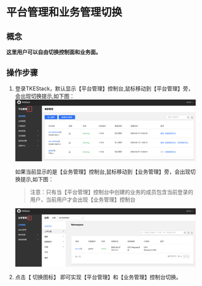 # 平台管理和业务管理切换

## 概念
**这里用户可以自由切换控制面和业务面。**

## 操作步骤
1. 登录TKEStack，默认显示【平台管理】控制台,鼠标移动到【平台管理】旁，会出现切换提示,如下图：
    ![切换](../../../images/切换.png)
    
    如果当前显示的是【业务管理】控制台,鼠标移动到【业务管理】旁，会出现切换提示,如下图：
    
    > 注意：只有当【平台管理】控制台中创建的业务的成员包含当前登录的用户，当前用户才会出现【业务管理】控制台

    ![切换](../../../images/切换-1.png)
    
2. 点击【 切换图标】 即可实现【平台管理】和【业务管理】控制台切换。